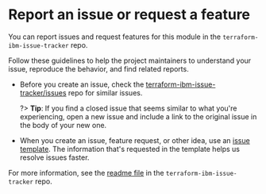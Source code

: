 # Report an issue or request a feature

You can report issues and request features for this module in the `terraform-ibm-issue-tracker` repo.

Follow these guidelines to help the project maintainers to understand your issue, reproduce the behavior, and find related reports.

- Before you create an issue, check the [terraform-ibm-issue-tracker/issues](https://github.com/terraform-ibm-modules/terraform-ibm-issue-tracker/issues) repo for similar issues.

  ?> **Tip**: If you find a closed issue that seems similar to what you're experiencing, open a new issue and include a link to the original issue in the body of your new one.

- When you create an issue, feature request, or other idea, use an [issue template](https://github.com/terraform-ibm-modules/terraform-ibm-issue-tracker/issues/new/choose). The information that's requested in the template helps us resolve issues faster.

For more information, see the [readme file](https://github.com/terraform-ibm-modules/terraform-ibm-issue-tracker/blob/main/README.md) in the `terraform-ibm-issue-tracker` repo.
